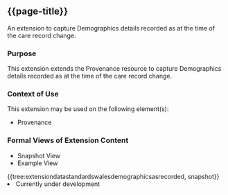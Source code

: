 <div class="warning"><span class="ImplementWarn"></span></div>

## {{page-title}}
An extension to capture Demographics details recorded as at the time of the care record change.

### Purpose
This extension extends the Provenance resource to capture Demographics details recorded as at the time of the care record change.

### Context of Use
This extension may be used on the following element(s):
* Provenance

### Formal Views of Extension Content
<div class="tab-wrap">
  <ul class="tab-head">
    <li class="tablink tab-active" onclick="openCity(this,'tabsnap')" data-target="tabsnap">
      Snapshot View
    </li>
    <li class="tablink" onclick="openCity(this,'tabeg')" data-target="tabeg">
      Example View
    </li>
  </ul>
  <div class="tab-main">
    <div id="tabsnap" class="tabcontent active">      
      {{tree:extensiondatastandardswalesdemographicsasrecorded, snapshot}}
    </div>
    <div id="tabeg" class="tabcontent">
      <list>
         <li>Currently under development</li>
      </list>
    </div>
  </div>
</div>